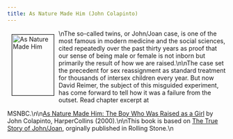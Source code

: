 ```yaml
---
title: As Nature Made Him (John Colapinto)
---
```


<A HREF="http://www.amazon.com/exec/obidos/ISBN%3D0060192119/intersexsocietyo/"><IMG SRC="/img/books/colapinto.jpg" ALT="As Nature Made Him" border=1 HEIGHT="140" WIDTH="96" align="left" hspace=10 vspace=10></a>\nThe so-called twins, or John/Joan case, is one of the most famous in modern medicine and the social sciences, cited repeatedly over the past thirty years as proof that our sense of being male or female is not inborn but primarily the result of how we are raised.\n<!--break-->\nThe case set the precedent for sex reassignment as standard treatment for thousands of intersex children every year. But now David Reimer, the subject of this misguided experiment, has come forward to tell how it was a failure from the outset. Read chapter excerpt at 

<span class="caps">MSNBC</span>.\n\n<A HREF="http://www.amazon.com/exec/obidos/ISBN%3D0060192119/intersexsocietyo/">As Nature Made Him: The Boy Who Was Raised as a Girl</A> by John Colapinto, HarperCollins (2000).\n\nThis book is based on [The True Story of John/Joan][1], orginally published in Rolling Stone.\n

 [1]: http://www.pfc.org.uk/news/1998/johnjoan.htm